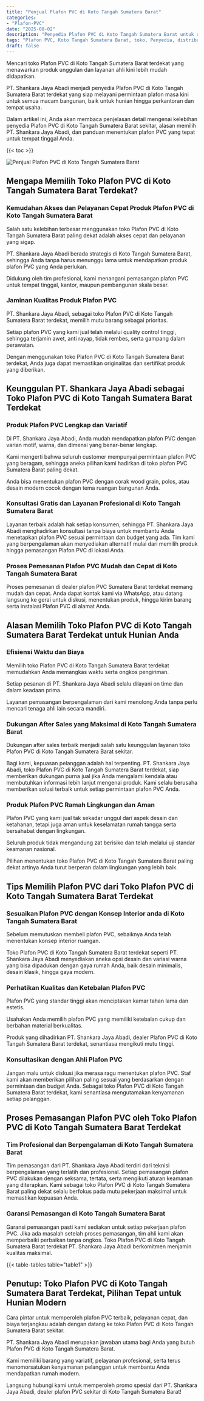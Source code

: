```yaml
---
title: "Penjual Plafon PVC di Koto Tangah Sumatera Barat"
categories: 
- "Plafon-PVC"
date: "2025-08-02"
description: "Penyedia Plafon PVC di Koto Tangah Sumatera Barat untuk rumah, perkantoran, dan ritel. Plafon terbaik, variasi motif, pilihan warna modern, dengan layanan pemasangan ditangani oleh teknisi profesional dan kepastian resmi!|Jasa penyediaan Plafon PVC di Koto Tangah Sumatera Barat bagi keperluan tempat tinggal, kantor, atau ritel, beserta plafon berkualitas dan penempatan oleh tenaga ahli berpengalaman dan garansi resmi.|Pilihan Plafon PVC di Koto Tangah Sumatera Barat yang terbukti untuk tempat tinggal, office, serta ritel, dengan produk terbaik dan penempatan ditangani oleh teknisi berpengalaman dan jaminan resmi.|Distribusi Plafon PVC di Koto Tangah Sumatera Barat bagi tempat tinggal, perkantoran, dan ritel, beserta produk unggulan dan instalasi dikerjakan oleh tenaga ahli profesional, lengkap dengan jaminan resmi.}"
tags: "Plafon PVC, Koto Tangah Sumatera Barat, toko, Penyedia, distributor"
draft: false
---
```


Mencari toko Plafon PVC di Koto Tangah Sumatera Barat terdekat yang menawarkan produk unggulan dan layanan ahli kini lebih mudah didapatkan.

PT. Shankara Jaya Abadi menjadi penyedia Plafon PVC di Koto Tangah Sumatera Barat terdekat yang siap melayani permintaan plafon masa kini untuk semua macam bangunan, baik untuk hunian hingga perkantoran dan tempat usaha.

Dalam artikel ini, Anda akan membaca penjelasan detail mengenai kelebihan penyedia Plafon PVC di Koto Tangah Sumatera Barat sekitar, alasan memilih PT. Shankara Jaya Abadi, dan panduan menentukan plafon PVC yang tepat untuk tempat tinggal Anda.

{{< toc >}}

![Penjual Plafon PVC di Koto Tangah Sumatera Barat](/images/Plafon-PVC/Penjual-Plafon-PVC-di-Koto-Tangah-Sumatera-Barat.png)


## Mengapa Memilih Toko Plafon PVC di Koto Tangah Sumatera Barat Terdekat?

### Kemudahan Akses dan Pelayanan Cepat Produk Plafon PVC di Koto Tangah Sumatera Barat

Salah satu kelebihan terbesar menggunakan toko Plafon PVC di Koto Tangah Sumatera Barat paling dekat adalah akses cepat dan pelayanan yang sigap.

PT. Shankara Jaya Abadi berada strategis di Koto Tangah Sumatera Barat, sehingga Anda tanpa harus menunggu lama untuk mendapatkan produk plafon PVC yang Anda perlukan.

Didukung oleh tim profesional, kami menangani pemasangan plafon PVC untuk tempat tinggal, kantor, maupun pembangunan skala besar.

### Jaminan Kualitas Produk Plafon PVC

PT. Shankara Jaya Abadi, sebagai toko Plafon PVC di Koto Tangah Sumatera Barat terdekat, memilih mutu barang sebagai prioritas.

Setiap plafon PVC yang kami jual telah melalui quality control tinggi, sehingga terjamin awet, anti rayap, tidak rembes, serta gampang dalam perawatan.

Dengan menggunakan toko Plafon PVC di Koto Tangah Sumatera Barat terdekat, Anda juga dapat memastikan originalitas dan sertifikat produk yang diberikan.

## Keunggulan PT. Shankara Jaya Abadi sebagai Toko Plafon PVC di Koto Tangah Sumatera Barat Terdekat

### Produk Plafon PVC Lengkap dan Variatif

Di PT. Shankara Jaya Abadi, Anda mudah mendapatkan plafon PVC dengan varian motif, warna, dan dimensi yang benar-benar lengkap.

Kami mengerti bahwa seluruh customer mempunyai permintaan plafon PVC yang beragam, sehingga aneka pilihan kami hadirkan di toko plafon PVC Sumatera Barat paling dekat.

Anda bisa menentukan plafon PVC dengan corak wood grain, polos, atau desain modern cocok dengan tema ruangan bangunan Anda.

### Konsultasi Gratis dan Layanan Profesional di Koto Tangah Sumatera Barat

Layanan terbaik adalah hak setiap konsumen, sehingga PT. Shankara Jaya Abadi menghadirkan konsultasi tanpa biaya untuk membantu Anda menetapkan plafon PVC sesuai permintaan dan budget yang ada. Tim kami yang berpengalaman akan menyediakan alternatif mulai dari memilih produk hingga pemasangan Plafon PVC di lokasi Anda.

### Proses Pemesanan Plafon PVC Mudah dan Cepat di Koto Tangah Sumatera Barat

Proses pemesanan di dealer plafon PVC Sumatera Barat terdekat memang mudah dan cepat. Anda dapat kontak kami via WhatsApp, atau datang langsung ke gerai untuk diskusi, menentukan produk, hingga kirim barang serta instalasi Plafon PVC di alamat Anda.

## Alasan Memilih Toko Plafon PVC di Koto Tangah Sumatera Barat Terdekat untuk Hunian Anda

### Efisiensi Waktu dan Biaya

Memilih toko Plafon PVC di Koto Tangah Sumatera Barat terdekat memudahkan Anda memangkas waktu serta ongkos pengiriman.

Setiap pesanan di PT. Shankara Jaya Abadi selalu dilayani on time dan dalam keadaan prima.

Layanan pemasangan berpengalaman dari kami menolong Anda tanpa perlu mencari tenaga ahli lain secara mandiri.

### Dukungan After Sales yang Maksimal di Koto Tangah Sumatera Barat

Dukungan after sales terbaik menjadi salah satu keunggulan layanan toko Plafon PVC di Koto Tangah Sumatera Barat sekitar.

Bagi kami, kepuasan pelanggan adalah hal terpenting. PT. Shankara Jaya Abadi, toko Plafon PVC di Koto Tangah Sumatera Barat terdekat, siap memberikan dukungan purna jual jika Anda mengalami kendala atau membutuhkan informasi lebih lanjut mengenai produk. Kami selalu berusaha memberikan solusi terbaik untuk setiap permintaan plafon PVC Anda.

### Produk Plafon PVC Ramah Lingkungan dan Aman

Plafon PVC yang kami jual tak sekadar unggul dari aspek desain dan ketahanan, tetapi juga aman untuk keselamatan rumah tangga serta bersahabat dengan lingkungan.

Seluruh produk tidak mengandung zat berisiko dan telah melalui uji standar keamanan nasional.

Pilihan menentukan toko Plafon PVC di Koto Tangah Sumatera Barat paling dekat artinya Anda turut berperan dalam lingkungan yang lebih baik.

## Tips Memilih Plafon PVC dari Toko Plafon PVC di Koto Tangah Sumatera Barat Terdekat

### Sesuaikan Plafon PVC dengan Konsep Interior anda di Koto Tangah Sumatera Barat

Sebelum memutuskan membeli plafon PVC, sebaiknya Anda telah menentukan konsep interior ruangan.

Toko Plafon PVC di Koto Tangah Sumatera Barat terdekat seperti PT. Shankara Jaya Abadi menyediakan aneka opsi desain dan variasi warna yang bisa dipadukan dengan gaya rumah Anda, baik desain minimalis, desain klasik, hingga gaya modern.

### Perhatikan Kualitas dan Ketebalan Plafon PVC

Plafon PVC yang standar tinggi akan menciptakan kamar tahan lama dan estetis.

Usahakan Anda memilih plafon PVC yang memiliki ketebalan cukup dan berbahan material berkualitas.

Produk yang dihadirkan PT. Shankara Jaya Abadi, dealer Plafon PVC di Koto Tangah Sumatera Barat terdekat, senantiasa mengikuti mutu tinggi.

### Konsultasikan dengan Ahli Plafon PVC

Jangan malu untuk diskusi jika merasa ragu menentukan plafon PVC. Staf kami akan memberikan pilihan paling sesuai yang berdasarkan dengan permintaan dan budget Anda. Sebagai toko Plafon PVC di Koto Tangah Sumatera Barat terdekat, kami senantiasa mengutamakan kenyamanan setiap pelanggan.

## Proses Pemasangan Plafon PVC oleh Toko Plafon PVC di Koto Tangah Sumatera Barat Terdekat

### Tim Profesional dan Berpengalaman di Koto Tangah Sumatera Barat

Tim pemasangan dari PT. Shankara Jaya Abadi terdiri dari teknisi berpengalaman yang terlatih dan profesional. Setiap pemasangan plafon PVC dilakukan dengan seksama, tertata, serta mengikuti aturan keamanan yang diterapkan. Kami sebagai toko Plafon PVC di Koto Tangah Sumatera Barat paling dekat selalu berfokus pada mutu pekerjaan maksimal untuk memastikan kepuasan Anda.

### Garansi Pemasangan di Koto Tangah Sumatera Barat

Garansi pemasangan pasti kami sediakan untuk setiap pekerjaan plafon PVC. Jika ada masalah setelah proses pemasangan, tim ahli kami akan memperbaiki perbaikan tanpa ongkos. Toko Plafon PVC di Koto Tangah Sumatera Barat terdekat PT. Shankara Jaya Abadi berkomitmen menjamin kualitas maksimal.

{{< table-tables table="table1" >}}

## Penutup: Toko Plafon PVC di Koto Tangah Sumatera Barat Terdekat, Pilihan Tepat untuk Hunian Modern

Cara pintar untuk memperoleh plafon PVC terbaik, pelayanan cepat, dan biaya terjangkau adalah dengan datang ke toko Plafon PVC di Koto Tangah Sumatera Barat sekitar.

PT. Shankara Jaya Abadi merupakan jawaban utama bagi Anda yang butuh Plafon PVC di Koto Tangah Sumatera Barat.

Kami memiliki barang yang variatif, pelayanan profesional, serta terus menomorsatukan kenyamanan pelanggan untuk membantu Anda mendapatkan rumah modern.

Langsung hubungi kami untuk memperoleh promo spesial dari PT. Shankara Jaya Abadi, dealer plafon PVC sekitar di Koto Tangah Sumatera Barat!